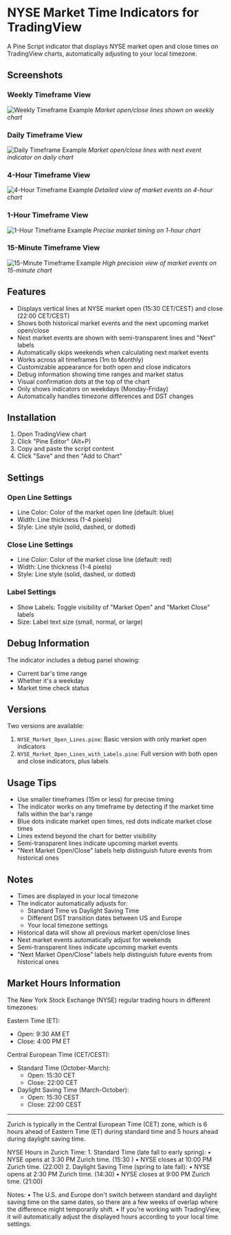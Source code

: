# NYSE Market Time Indicators for TradingView

A Pine Script indicator that displays NYSE market open and close times on TradingView charts, automatically adjusting to your local timezone.

## Screenshots

### Weekly Timeframe View
![Weekly Timeframe Example](images/1w01.jpg)
*Market open/close lines shown on weekly chart*

### Daily Timeframe View
![Daily Timeframe Example](images/1d01.jpg)
*Market open/close lines with next event indicator on daily chart*

### 4-Hour Timeframe View
![4-Hour Timeframe Example](images/4hr01.jpg)
*Detailed view of market events on 4-hour chart*

### 1-Hour Timeframe View
![1-Hour Timeframe Example](images/1hr01.jpg)
*Precise market timing on 1-hour chart*

### 15-Minute Timeframe View
![15-Minute Timeframe Example](images/15m01.jpg)
*High precision view of market events on 15-minute chart*

## Features

- Displays vertical lines at NYSE market open (15:30 CET/CEST) and close (22:00 CET/CEST)
- Shows both historical market events and the next upcoming market open/close
- Next market events are shown with semi-transparent lines and "Next" labels
- Automatically skips weekends when calculating next market events
- Works across all timeframes (1m to Monthly)
- Customizable appearance for both open and close indicators
- Debug information showing time ranges and market status
- Visual confirmation dots at the top of the chart
- Only shows indicators on weekdays (Monday-Friday)
- Automatically handles timezone differences and DST changes

## Installation

1. Open TradingView chart
2. Click "Pine Editor" (Alt+P)
3. Copy and paste the script content
4. Click "Save" and then "Add to Chart"

## Settings

### Open Line Settings
- Line Color: Color of the market open line (default: blue)
- Width: Line thickness (1-4 pixels)
- Style: Line style (solid, dashed, or dotted)

### Close Line Settings
- Line Color: Color of the market close line (default: red)
- Width: Line thickness (1-4 pixels)
- Style: Line style (solid, dashed, or dotted)

### Label Settings
- Show Labels: Toggle visibility of "Market Open" and "Market Close" labels
- Size: Label text size (small, normal, or large)

## Debug Information

The indicator includes a debug panel showing:
- Current bar's time range
- Whether it's a weekday
- Market time check status

## Versions

Two versions are available:
1. `NYSE_Market_Open_Lines.pine`: Basic version with only market open indicators
2. `NYSE_Market_Open_Lines_with_Labels.pine`: Full version with both open and close indicators, plus labels

## Usage Tips

- Use smaller timeframes (15m or less) for precise timing
- The indicator works on any timeframe by detecting if the market time falls within the bar's range
- Blue dots indicate market open times, red dots indicate market close times
- Lines extend beyond the chart for better visibility
- Semi-transparent lines indicate upcoming market events
- "Next Market Open/Close" labels help distinguish future events from historical ones

## Notes

- Times are displayed in your local timezone
- The indicator automatically adjusts for:
  - Standard Time vs Daylight Saving Time
  - Different DST transition dates between US and Europe
  - Your local timezone settings
- Historical data will show all previous market open/close lines
- Next market events automatically adjust for weekends
- Semi-transparent lines indicate upcoming market events
- "Next Market Open/Close" labels help distinguish future events from historical ones

## Market Hours Information

The New York Stock Exchange (NYSE) regular trading hours in different timezones:

Eastern Time (ET):
- Open: 9:30 AM ET
- Close: 4:00 PM ET

Central European Time (CET/CEST):
- Standard Time (October-March):
  - Open: 15:30 CET
  - Close: 22:00 CET
- Daylight Saving Time (March-October):
  - Open: 15:30 CEST
  - Close: 22:00 CEST

---

Zurich is typically in the Central European Time (CET) zone, which is 6 hours ahead of Eastern Time (ET) during standard time and 5 hours ahead during daylight saving time.

NYSE Hours in Zurich Time:
	1.	Standard Time (late fall to early spring):
	•	NYSE opens at 3:30 PM Zurich time. (15:30	)
	•	NYSE closes at 10:00 PM Zurich time. (22:00)
	2.	Daylight Saving Time (spring to late fall):
	•	NYSE opens at 2:30 PM Zurich time. (14:30)
	•	NYSE closes at 9:00 PM Zurich time. (21:00)

Notes:
	•	The U.S. and Europe don't switch between standard and daylight saving time on the same dates, so there are a few weeks of overlap where the difference might temporarily shift.
	•	If you're working with TradingView, it will automatically adjust the displayed hours according to your local time settings.